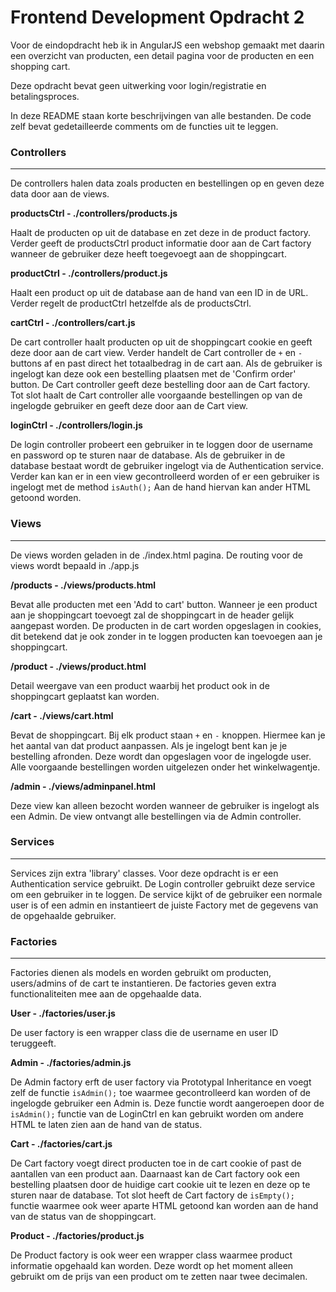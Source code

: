 # Frontend Development Opdracht 2

Voor de eindopdracht heb ik in AngularJS een webshop gemaakt met daarin een overzicht van producten, een detail pagina voor de producten en een shopping cart.

Deze opdracht bevat geen uitwerking voor login/registratie en betalingsproces.

In deze README staan korte beschrijvingen van alle bestanden. De code zelf bevat gedetailleerde comments om de functies uit te leggen.


### Controllers
-----------
De controllers halen data zoals producten en bestellingen op en geven deze data door aan de views.

__productsCtrl - ./controllers/products.js__

Haalt de producten op uit de database en zet deze in de product factory. Verder geeft de productsCtrl product informatie door aan de Cart factory wanneer de gebruiker deze heeft toegevoegt aan de shoppingcart.

__productCtrl - ./controllers/product.js__

Haalt een product op uit de database aan de hand van een ID in de URL. Verder regelt de productCtrl hetzelfde als de productsCtrl.

__cartCtrl - ./controllers/cart.js__

De cart controller haalt producten op uit de shoppingcart cookie en geeft deze door aan de cart view. Verder handelt de Cart controller de `+` en `-` buttons af en past direct het totaalbedrag in de cart aan.
Als de gebruiker is ingelogt kan deze ook een bestelling plaatsen met de 'Confirm order' button. De Cart controller geeft deze bestelling door aan de Cart factory.
Tot slot haalt de Cart controller alle voorgaande bestellingen op van de ingelogde gebruiker en geeft deze door aan de Cart view.

__loginCtrl - ./controllers/login.js__

De login controller probeert een gebruiker in te loggen door de username en password op te sturen naar de database. Als de gebruiker in de database bestaat wordt de gebruiker ingelogt via de Authentication service.
Verder kan kan er in een view gecontrolleerd worden of er een gebruiker is ingelogt met de method `isAuth();` Aan de hand hiervan kan ander HTML getoond worden.


### Views
-----
De views worden geladen in de ./index.html pagina. De routing voor de views wordt bepaald in ./app.js

__/products - ./views/products.html__

Bevat alle producten met een 'Add to cart' button. Wanneer je een product aan je shoppingcart toevoegt zal de shoppingcart in de header gelijk aangepast worden.
De producten in de cart worden opgeslagen in cookies, dit betekend dat je ook zonder in te loggen producten kan toevoegen aan je shoppingcart.

__/product - ./views/product.html__

Detail weergave van een product waarbij het product ook in de shoppingcart geplaatst kan worden.

__/cart - ./views/cart.html__

Bevat de shoppingcart. Bij elk product staan `+` en `-` knoppen. Hiermee kan je het aantal van dat product aanpassen.
Als je ingelogt bent kan je je bestelling afronden. Deze wordt dan opgeslagen voor de ingelogde user. Alle voorgaande bestellingen worden uitgelezen onder het winkelwagentje.

__/admin - ./views/adminpanel.html__

Deze view kan alleen bezocht worden wanneer de gebruiker is ingelogt als een Admin. De view ontvangt alle bestellingen via de Admin controller.


### Services
--------
Services zijn extra 'library' classes. Voor deze opdracht is er een Authentication service gebruikt. De Login controller gebruikt deze service om een gebruiker in te loggen.
De service kijkt of de gebruiker een normale user is of een admin en instantieert de juiste Factory met de gegevens van de opgehaalde gebruiker.


### Factories
---------
Factories dienen als models en worden gebruikt om producten, users/admins of de cart te instantieren. De factories geven extra functionaliteiten mee aan de opgehaalde data.

__User - ./factories/user.js__

De user factory is een wrapper class die de username en user ID teruggeeft.

__Admin - ./factories/admin.js__

De Admin factory erft de user factory via Prototypal Inheritance en voegt zelf de functie `isAdmin();` toe waarmee gecontrolleerd kan worden of de ingelogde gebruiker een Admin is.
Deze functie wordt aangeroepen door de `isAdmin();` functie van de LoginCtrl en kan gebruikt worden om andere HTML te laten zien aan de hand van de status.

__Cart - ./factories/cart.js__

De Cart factory voegt direct producten toe in de cart cookie of past de aantallen van een product aan. Daarnaast kan de Cart factory ook een bestelling plaatsen door de huidige cart cookie uit te lezen en deze op te sturen naar de database.
Tot slot heeft de Cart factory de `isEmpty();` functie waarmee ook weer aparte HTML getoond kan worden aan de hand van de status van de shoppingcart.

__Product - ./factories/product.js__

De Product factory is ook weer een wrapper class waarmee product informatie opgehaald kan worden. Deze wordt op het moment alleen gebruikt om de prijs van een product om te zetten naar twee decimalen.
